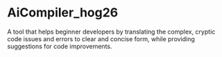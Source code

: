 # AiCompiler_hog26
 A tool that helps beginner developers by translating the complex, cryptic code issues and errors to clear and concise form, while providing suggestions for code improvements.  
